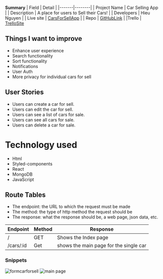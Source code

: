 **Summary**
| Field | Detail |
|-------|--------|
| Project Name | Car Selling App |
| Description | A place for users to Sell their Cars! |
| Developers | Hieu Nguyen |
| Live site | [CarsForSellApp](https://taupe-cucurucho-4fe979.netlify.app/) |
| Repo | [GitHubLink](https://github.com/Hieu12319/capstoneCars) |
|Trello | [TrelloSite](https://trello.com/b/0ah3SjXL/cars-for-sell-app)


## Things I want to improve

- Enhance user experience
- Search functionality
- Sort functionality
- Notifications
- User Auth
- More privacy for individual cars for sell

## User Stories



- Users can create a car for sell.
- Users can edit the car for sell.
- Users can see a list of cars for sale.
- Users can see all cars for sale.
- Users can delete a car for sale.

# Technology used

- Html
- Styled-components
- React
- MongoDB
- JavaScript


## Route Tables

- The endpoint: the URL to which the request must be made
- The method: the type of http method the request should be
- The response: what the response should be, a web page, json data, etc.

| Endpoint | Method | Response |
| -------- | ------ | -------- | 
| / | GET | Shows the Index page | 
| /cars/:id | Get | shows the main page for the single car | 

 ### Snippets

![formcarforsell](https://user-images.githubusercontent.com/97079165/185275842-8849b331-477e-48f6-b86d-b8898a76dbc8.png)
![main page](https://user-images.githubusercontent.com/97079165/185275868-48aabc1c-972c-47a1-8a6f-8210b629d965.png)

